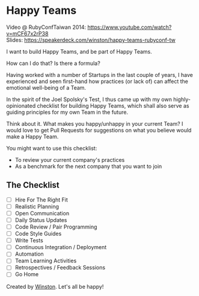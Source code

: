 # Happy Teams

Video @ RubyConfTaiwan 2014: https://www.youtube.com/watch?v=mCF67x2rP38 <br>
Slides: https://speakerdeck.com/winston/happy-teams-rubyconf-tw

I want to build Happy Teams, and be part of Happy Teams.

How can I do that? Is there a formula?

Having worked with a number of Startups in the last couple of years,
I have experienced and seen first-hand how practices (or lack of) can affect the emotional well-being of a Team.

In the spirit of the Joel Spolsky's Test,
I thus came up with my own highly-opinionated checklist for building Happy Teams,
which shall also serve as guiding principles for my own Team in the future.

Think about it. What makes you happy/unhappy in your current Team?
I would love to get Pull Requests for suggestions on what you believe would make a Happy Team.

You might want to use this checklist:

- To review your current company's practices
- As a benchmark for the next company that you want to join

## The Checklist

- [ ] Hire For The Right Fit
- [ ] Realistic Planning
- [ ] Open Communication
- [ ] Daily Status Updates
- [ ] Code Review / Pair Programming
- [ ] Code Style Guides
- [ ] Write Tests
- [ ] Continuous Integration / Deployment
- [ ] Automation
- [ ] Team Learning Activities
- [ ] Retrospectives / Feedback Sessions
- [ ] Go Home

Created by [Winston](https://twitter.com/winstonyw). Let's all be happy!
